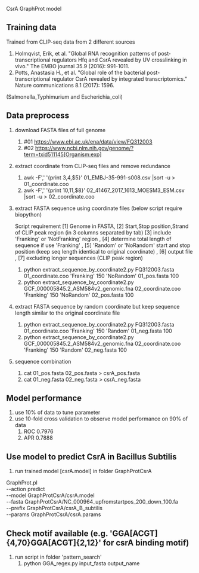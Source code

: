 CsrA GraphProt model 

## Training data ##
Trained from CLIP-seq data from 2 different sources
1. Holmqvist, Erik, et al. "Global RNA recognition patterns of post‐transcriptional regulators Hfq and CsrA revealed by UV crosslinking in vivo." The EMBO journal 35.9 (2016): 991-1011.
2. Potts, Anastasia H., et al. "Global role of the bacterial post-transcriptional regulator CsrA revealed by integrated transcriptomics." Nature communications 8.1 (2017): 1596.

(Salmonella_Typhimurium and Escherichia_coli)

## Data preprocess ##
1. download FASTA files of full genome
	1. #01 https://www.ebi.ac.uk/ena/data/view/FQ312003
	2. #02 https://www.ncbi.nlm.nih.gov/genome/?term=txid511145[Organism:exp]

2. extract coordinate from CLIP-seq files and remove redundance
	1. awk -F',' '{print $3,$4,$5}' 01_EMBJ-35-991-s008.csv |sort -u > 01_coordinate.coo
	2. awk -F',' '{print $10,$11,$8}' 02_41467_2017_1613_MOESM3_ESM.csv |sort -u > 02_coordinate.coo

3. extract FASTA sequence using coordinate files (below script require biopython)
	
	Script requirement [1] Genome in FASTA, [2] Start,Stop position,Strand of CLIP peak region (in 3 columns separated by tab) [3] include 'Franking' or 'NotFranking' region , [4] determine total length of sequence if use 'Franking' , [5] 'Random' or 'NoRandom' start and stop position (keep seq length identical to original coordinate) , [6] output file , [7] excluding longer sequences (CLIP peak region)

	1. python extract_sequence_by_coordinate2.py FQ312003.fasta 01_coordinate.coo 'Franking' 150 'NoRandom' 01_pos.fasta 100
	2. python extract_sequence_by_coordinate2.py GCF_000005845.2_ASM584v2_genomic.fna 02_coordinate.coo 'Franking' 150 'NoRandom' 02_pos.fasta 100

4. extract FASTA sequence by random coordinate but keep sequence length similar to the original coordinate file
	1. python extract_sequence_by_coordinate2.py FQ312003.fasta 01_coordinate.coo 'Franking' 150 'Random' 01_neg.fasta 100
	2. python extract_sequence_by_coordinate2.py GCF_000005845.2_ASM584v2_genomic.fna 02_coordinate.coo 'Franking' 150 'Random' 02_neg.fasta 100

5. sequence combination
	1. cat 01_pos.fasta 02_pos.fasta > csrA_pos.fasta
	2. cat 01_neg.fasta 02_neg.fasta > csrA_neg.fasta

## Model performance ##
1. use 10% of data to tune parameter
2. use 10-fold cross validation to observe model performance on 90% of data
	1. ROC	0.7976
	2. APR	0.7888

## Use model to predict CsrA in Bacillus Subtilis ##
1. run trained model [csrA.model] in folder GraphProtCsrA

GraphProt.pl \
--action predict \
--model  GraphProtCsrA/csrA.model \
--fasta    GraphProtCsrA/NC_000964_upfromstartpos_200_down_100.fa \
--prefix   GraphProtCsrA/csrA_B_subtilis \
--params   GraphProtCsrA/csrA.params

## Check motif available (e.g. 'GGA[ACGT]{4,70}GGA[ACGT]{2,12}' for csrA binding motif)
1. run script in folder 'pattern_search'
	1. python GGA_regex.py input_fasta output_name
